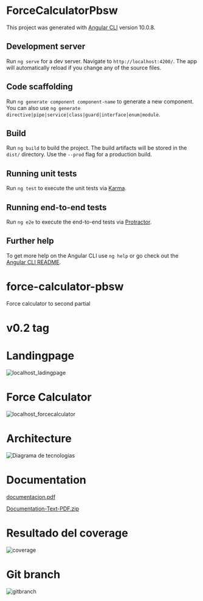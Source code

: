 # ForceCalculatorPbsw

This project was generated with [Angular CLI](https://github.com/angular/angular-cli) version 10.0.8.

## Development server

Run `ng serve` for a dev server. Navigate to `http://localhost:4200/`. The app will automatically reload if you change any of the source files.

## Code scaffolding

Run `ng generate component component-name` to generate a new component. You can also use `ng generate directive|pipe|service|class|guard|interface|enum|module`.

## Build

Run `ng build` to build the project. The build artifacts will be stored in the `dist/` directory. Use the `--prod` flag for a production build.

## Running unit tests

Run `ng test` to execute the unit tests via [Karma](https://karma-runner.github.io).

## Running end-to-end tests

Run `ng e2e` to execute the end-to-end tests via [Protractor](http://www.protractortest.org/).

## Further help

To get more help on the Angular CLI use `ng help` or go check out the [Angular CLI README](https://github.com/angular/angular-cli/blob/master/README.md).
# force-calculator-pbsw
Force calculator to second partial

# v0.2 tag

# Landingpage

![localhost_ladingpage](https://user-images.githubusercontent.com/59150442/141082824-aaf41b79-17be-4edd-89f4-272573fb9180.png)

# Force Calculator

![localhost_forcecalculator](https://user-images.githubusercontent.com/59150442/141083041-f7e232c7-791b-4a61-b741-7f0a39c2866e.png)

# Architecture

![Diagrama de tecnologias](https://user-images.githubusercontent.com/59150442/141081808-38a0eaf9-0f52-4ecd-a91d-852b3c982e46.png)

# Documentation

[documentacion.pdf](https://github.com/DarkCodeUV/force-calculator-pbsw/files/7470772/documentacion.pdf)


[Documentation-Text-PDF.zip](https://github.com/DarkCodeUV/force-calculator-pbsw/files/7470781/Documentation-Text-PDF.zip)


# Resultado del coverage


![coverage](https://user-images.githubusercontent.com/59150442/142670188-33754def-2c75-4aca-98a8-aa563b00c693.png)


# Git branch

![gitbranch](https://user-images.githubusercontent.com/59150442/142667973-1f941ff6-85e7-49ac-b267-5bbfd6803673.png)


